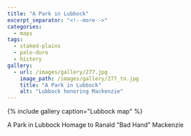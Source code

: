 ```yaml
---
title: "A Park in Lubbock"
excerpt_separator: "<!--more-->"
categories:
  - maps
tags:
  - staked-plains
  - palo-duro
  - history
gallery:
  - url: /images/gallery/277.jpg
    image_path: /images/gallery/277_tn.jpg
    title: "A Park in Lubbock"
    alt: "Lubbock honoring Mackenzie"  
---
```

{% include gallery caption="Lubbock map" %}

A Park in Lubbock Homage to Ranald "Bad Hand" Mackenzie
